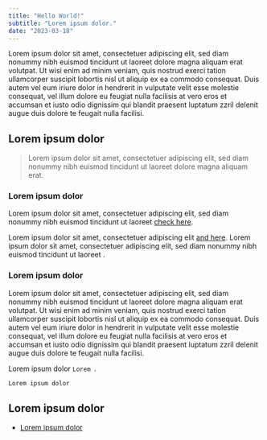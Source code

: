 ```yaml
---
title: "Hello World!"
subtitle: "Lorem ipsum dolor."
date: "2023-03-18"
---
```


Lorem ipsum dolor sit amet, consectetuer adipiscing elit, sed diam nonummy nibh euismod tincidunt ut laoreet dolore magna aliquam erat volutpat. Ut wisi enim ad minim veniam, quis nostrud exerci tation ullamcorper suscipit lobortis nisl ut aliquip ex ea commodo consequat. Duis autem vel eum iriure dolor in hendrerit in vulputate velit esse molestie consequat, vel illum dolore eu feugiat nulla facilisis at vero eros et accumsan et iusto odio dignissim qui blandit praesent luptatum zzril delenit augue duis dolore te feugait nulla facilisi.


## Lorem ipsum dolor   

> Lorem ipsum dolor sit amet, consectetuer adipiscing elit, sed diam nonummy nibh euismod tincidunt ut laoreet dolore magna aliquam erat.

### Lorem ipsum dolor 

Lorem ipsum dolor sit amet, consectetuer adipiscing elit, sed diam nonummy nibh euismod tincidunt ut laoreet  [check here](https://hgonzaga.com/billing/blog).

Lorem ipsum dolor sit amet, consectetuer adipiscing elit [and here](https://hgonzaga.com/about/). Lorem ipsum dolor sit amet, consectetuer adipiscing elit, sed diam nonummy nibh euismod tincidunt ut laoreet .

### Lorem ipsum dolor  

Lorem ipsum dolor sit amet, consectetuer adipiscing elit, sed diam nonummy nibh euismod tincidunt ut laoreet dolore magna aliquam erat volutpat. Ut wisi enim ad minim veniam, quis nostrud exerci tation ullamcorper suscipit lobortis nisl ut aliquip ex ea commodo consequat. Duis autem vel eum iriure dolor in hendrerit in vulputate velit esse molestie consequat, vel illum dolore eu feugiat nulla facilisis at vero eros et accumsan et iusto odio dignissim qui blandit praesent luptatum zzril delenit augue duis dolore te feugait nulla facilisi.

Lorem ipsum dolor `Lorem `.

```bash
Lorem ipsum dolor
```
## Lorem ipsum dolor

* [Lorem ipsum dolor](https://hgonzaga.com/)
